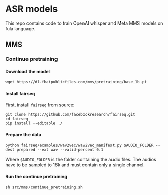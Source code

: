 # ASR models

This repo contains code to train OpenAI whisper and Meta MMS models on fula language.

## MMS
### Continue pretraining

#### Download the model

```shell
wget https://dl.fbaipublicfiles.com/mms/pretraining/base_1b.pt
```

#### Install fairseq

First, install `fairseq` from source:
```shell
git clone https://github.com/facebookresearch/fairseq.git
cd fairseq
pip install --editable ./
```

#### Prepare the data

```shell
python fairseq/examples/wav2vec/wav2vec_manifest.py $AUDIO_FOLDER --dest prepared --ext wav --valid-percent 0.1
```

Where ``$AUDIO_FOLDER`` is the folder containing the audio files. The audios have to be sampled to 16k and must contain only a single channel.

#### Run the continue pretraining

```shell
sh src/mms/continue_pretraining.sh
```



